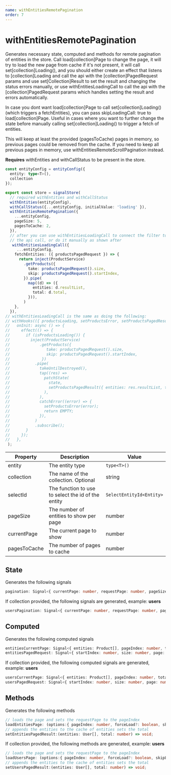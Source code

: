 ```yaml
---
name: withEntitiesRemotePagination
order: 7
---
```


# withEntitiesRemotePagination
Generates necessary state, computed and methods for remote pagination of entities in the store.
Call load[collection]Page to change the page, it will try to load the new page from cache if it's not present,
it will call set[collection]Loading(), and you should either create an effect that listens to [collection]Loading
and call the api with the [collection]PagedRequest params and use set[Collection]Result to set the result
and changing the status errors manually,
or use withEntitiesLoadingCall to call the api with the [collection]PagedRequest params which handles setting
the result and errors automatically.

In case you dont want load[collection]Page to call set[collection]Loading() (which triggers a fetchEntities), you can pass skipLoadingCall: true to load[collection]Page.
Useful in cases where you want to further change the state before manually calling set[collection]Loading() to trigger a fetch of entities.

This will keep at least the provided (pagesToCache) pages in memory, so previous pages could be removed from the cache.
If you need to keep all previous pages in memory, use withEntitiesRemoteScrollPagination instead.

**Requires** withEntities and withCallStatus to be present in the store.

```typescript
const entityConfig = entityConfig({
  entity: type<T>(),
  collection
});

export const store = signalStore(
  // required withEntities and withCallStatus
  withEntities(entityConfig),
  withCallStatus({...entityConfig, initialValue: 'loading' }),
  withEntitiesRemotePagination({
    ...entityConfig,
    pageSize: 5,
    pagesToCache: 2,
  }),
  // after you can use withEntitiesLoadingCall to connect the filter to
  // the api call, or do it manually as shown after
   withEntitiesLoadingCall({
     ...entityConfig,
    fetchEntities: ({ productsPagedRequest }) => {
      return inject(ProductService)
        .getProducts({
          take: productsPagedRequest().size,
          skip: productsPagedRequest().startIndex,
        }).pipe(
          map((d) => ({
            entities: d.resultList,
            total: d.total,
          })),
        )
    },
  }),
// withEntitiesLoadingCall is the same as doing the following:
// withHooks(({ productsLoading, setProductsError, setProductsPagedResult, ...state }) => ({
//   onInit: async () => {
//     effect(() => {
//       if (isProductsLoading()) {
//         inject(ProductService)
//             .getProducts({
//                take: productsPagedRequest().size,
//                skip: productsPagedRequest().startIndex,
//              })
//           .pipe(
//             takeUntilDestroyed(),
//             tap((res) =>
//               patchState(
//                 state,
//                 setProductsPagedResult({ entities: res.resultList, total: res.total } ),
//               ),
//             ),
//             catchError((error) => {
//               setProductsError(error);
//               return EMPTY;
//             }),
//           )
//           .subscribe();
//       }
//     });
//   },
 );
```


| Property        | Description                                        | Value                                        |
|-----------------|----------------------------------------------------|----------------------------------------------|
| entity          | The entity type                                    | `type<T>()`                                  |
| collection      | The name of the collection. Optional               | string                                       |
| selectId        | The function to use to select the id of the entity | `SelectEntityId<Entity>`                                       |
| pageSize        | The number of entities to show per page            | number                                       |
| currentPage     | The current page to show                           | number                                       |
| pagesToCache    | The number of pages to cache                       | number                                       |

## State

Generates the following signals

```typescript
pagination: Signal<{ currentPage: number, requestPage: number, pageSize: 5, total: number, pagesToCache: number, cache: { start: number, end: number } }>;
```

If collection provided, the following signals are generated, example: **users**

```typescript
usersPagination: Signal<{ currentPage: number, requestPage: number, pageSize: 5, total: number, pagesToCache: number, cache: { start: number, end: number } }>;
```

## Computed

Generates the following computed signals

```typescript
entitiesCurrentPage: Signal<{ entities: Product[], pageIndex: number, total: number, pageSize: 5, pagesCount: number, hasPrevious: boolean, hasNext: boolean, isLoading: boolean }>;
entitiesPagedRequest: Signal<{ startIndex: number, size: number, page: number }>;
```

If collection provided, the following computed signals are generated, example: **users**

```typescript
usersCurrentPage: Signal<{ entities: Product[], pageIndex: number, total: number, pageSize: 5, pagesCount: number, hasPrevious: boolean, hasNext: boolean, isLoading: boolean }>;
usersPagedRequest: Signal<{ startIndex: number, size: number, page: number }>;
```

## Methods

Generates the following methods

```typescript
// loads the page and sets the requestPage to the pageIndex
loadEntitiesPage: (options:{ pageIndex: number, forceLoad?: boolean, skipLoadingCall?:boolean }) => void;
// appends the entities to the cache of entities sets the total
setEntitiesPagedResult:(entities: User[], total: number) => void;
```

If collection provided, the following methods are generated, example: **users**

```typescript
// loads the page and sets the requestPage to the pageIndex
loadUsersPage: (options:{ pageIndex: number, forceLoad?: boolean, skipLoadingCall?:boolean }) => void;
// appends the entities to the cache of entities sets the total
setUsersPagedResult:(entities: User[], total: number) => void;
```
